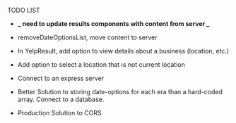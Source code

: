 TODO LIST

- **_ need to update results components with content from server _**

- removeDateOptionsList, move content to server

- In YelpResult, add option to view details about a business (location, etc.)

- Add option to select a location that is not current location

- Connect to an express server

- Better Solution to storing date-options for each era than a hard-coded array. Connect to a database.

- Production Solution to CORS
